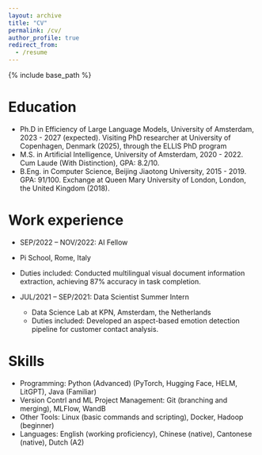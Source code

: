 ```yaml
---
layout: archive
title: "CV"
permalink: /cv/
author_profile: true
redirect_from:
  - /resume
---
```


{% include base_path %}

Education
======
* Ph.D in Efficiency of Large Language Models, University of Amsterdam, 2023 - 2027 (expected). Visiting PhD researcher at University of Copenhagen, Denmark (2025), through the ELLIS PhD program
* M.S. in Artificial Intelligence, University of Amsterdam, 2020 - 2022. Cum Laude (With Distinction), GPA: 8.2/10.
* B.Eng. in Computer Science, Beijing Jiaotong University, 2015 - 2019. GPA: 91/100. Exchange at Queen Mary University of London, London, the United Kingdom (2018).

Work experience
======
  * SEP/2022 – NOV/2022: AI Fellow
  * Pi School, Rome, Italy
  * Duties included: Conducted multilingual visual document information extraction, achieving 87% accuracy in task completion.

* JUL/2021 – SEP/2021: Data Scientist Summer Intern
  * Data Science Lab at KPN, Amsterdam, the Netherlands
  * Duties included: Developed an aspect-based emotion detection pipeline for customer contact analysis.
  
Skills
======
* Programming: Python (Advanced) (PyTorch, Hugging Face, HELM, LitGPT), Java (Familiar)
* Version Contrl and ML Project Management: Git (branching and merging), MLFlow, WandB
* Other Tools: Linux (basic commands and scripting), Docker, Hadoop (beginner)
* Languages: English (working proficiency), Chinese (native), Cantonese (native), Dutch (A2)
  



